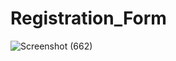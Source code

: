 # Registration_Form

![Screenshot (662)](https://github.com/anjali21a/Registration_Form/assets/128250000/6a4461c8-c626-4d8a-a5cd-f2f8753ee76e)
